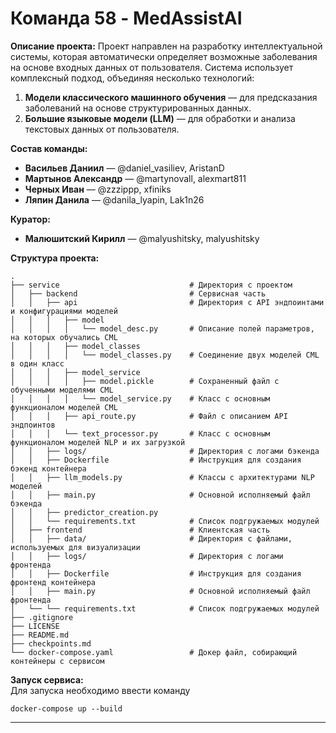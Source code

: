 # Команда 58 - MedAssistAI

**Описание проекта:** Проект направлен на разработку интеллектуальной системы, которая автоматически определяет возможные заболевания на основе входных данных от пользователя. Система использует комплексный подход, объединяя несколько технологий:

1. **Модели классического машинного обучения** — для предсказания заболеваний на основе структурированных данных.
2. **Большие языковые модели (LLM)** — для обработки и анализа текстовых данных от пользователя.

**Состав команды:**

- **Васильев Даниил** — @daniel_vasiliev, AristanD
- **Мартынов Александр** — @martynovall, alexmart811
- **Черных Иван** — @zzzippp, xfiniks
- **Ляпин Данила** — @danila_lyapin, Lak1n26

**Куратор:**

- **Малюшитский Кирилл** — @malyushitsky, malyushitsky

**Структура проекта:**

```
.
├── service                             # Директория с проектом
│   ├── backend                         # Сервисная часть
│   │   ├── api                         # Директория с API эндпоинтами и конфигурациями моделей
│   │   │   ├── model
│   │   │   │   └── model_desc.py       # Описание полей параметров, на которых обучались CML
│   │   │   ├── model_classes
│   │   │   │   └── model_classes.py    # Соединение двух моделей CML в один класс
│   │   │   ├── model_service
│   │   │   │   ├── model.pickle        # Сохраненный файл с обученными моделями CML
│   │   │   │   └── model_service.py    # Класс с основным функционалом моделей CML
│   │   │   ├── api_route.py            # Файл с описанием API эндпоинтов
│   │   │   └── text_processor.py       # Класс с основным функционалом моделей NLP и их загрузкой
│   │   ├── logs/                       # Директория с логами бэкенда
│   │   ├── Dockerfile                  # Инструкция для создания бэкенд контейнера
│   │   ├── llm_models.py               # Классы с архитектурами NLP моделей 
│   │   ├── main.py                     # Основной исполняемый файл бэкенда
│   │   ├── predictor_creation.py
│   │   └── requirements.txt            # Список подгружаемых модулей
│   ├── frontend                        # Клиентская часть
│   │   ├── data/                       # Директория с файлами, используемых для визуализации
│   │   ├── logs/                       # Директория с логами фронтенда
│   │   ├── Dockerfile                  # Инструкция для создания фронтенд контейнера
│   │   ├── main.py                     # Основной исполняемый файл фронтенда
│   └── └── requirements.txt            # Список подгружаемых модулей
├── .gitignore
├── LICENSE
├── README.md
├── checkpoints.md
└── docker-compose.yaml                 # Докер файл, собирающий контейнеры с сервисом
```

**Запуск сервиса:** <br>
Для запуска необходимо ввести команду

```
docker-compose up --build
```

---
